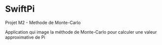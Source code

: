 # SwiftPi
Projet M2 - Methode de Monte-Carlo

Application qui image la méthode de Monte-Carlo pour calculer une valeur approximative de Pi
